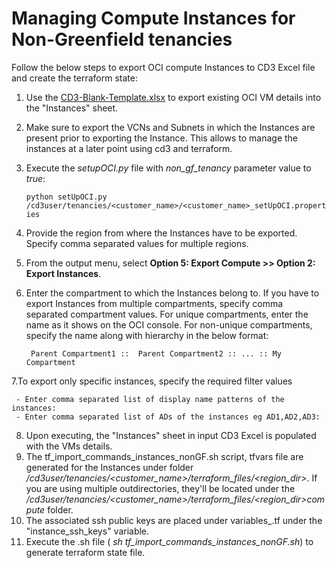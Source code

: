 # Managing Compute Instances for Non-Greenfield tenancies

Follow the below steps to export OCI compute Instances to CD3 Excel file and create the terraform state:

1. Use the [CD3-Blank-Template.xlsx](/cd3_automation_toolkit/example) to export existing OCI VM details into the "Instances" sheet.
2. Make sure to export the VCNs and Subnets in which the Instances are present prior to exporting the Instance. This allows to manage the instances at a later point using cd3 and terraform.
3. Execute the _setupOCI.py_ file with _non_gf_tenancy_ parameter value to _true_:
   
   ```python setUpOCI.py /cd3user/tenancies/<customer_name>/<customer_name>_setUpOCI.properties```
4. Provide the region from where the Instances have to be exported. Specify comma separated values for multiple regions.
5. From the output menu, select **Option 5: Export Compute >> Option 2: Export Instances**.
6. Enter the compartment to which the Instances belong to. If you have to export Instances from multiple compartments, specify comma separated compartment values.
   For unique compartments, enter the name as it shows on the OCI console. For non-unique compartments, specify the name along with hierarchy in the below format:

        Parent Compartment1 ::  Parent Compartment2 :: ... :: My Compartment
   
7.To export only specific instances, specify the required filter values

     - Enter comma separated list of display name patterns of the instances: 
     - Enter comma separated list of ADs of the instances eg AD1,AD2,AD3: 

8. Upon executing, the "Instances" sheet in input CD3 Excel is populated with the VMs details.
9. The tf_import_commands_instances_nonGF.sh script, tfvars file are generated for the Instances under folder */cd3user/tenancies/<customer_name>/terraform_files/<region_dir>*. If you are using multiple outdirectories, they'll be located under the */cd3user/tenancies/<customer_name>/terraform_files/<region_dir>compute* folder.
10. The associated ssh public keys are placed under variables_<region>.tf under the "instance_ssh_keys" variable.
11. Execute the .sh file ( *sh tf_import_commands_instances_nonGF.sh*) to generate terraform state file.

    


